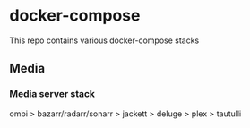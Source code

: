 # docker-compose

This repo contains various docker-compose stacks

## Media
### Media server stack
ombi > bazarr/radarr/sonarr > jackett > deluge > plex > tautulli
